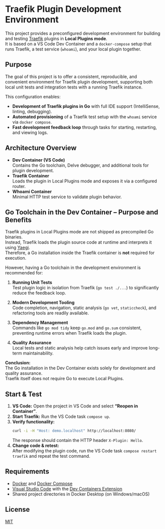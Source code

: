 # Traefik Plugin Development Environment

This project provides a preconfigured development environment for building and testing [Traefik](https://traefik.io/) plugins in **Local Plugins mode**.  
It is based on a VS Code Dev Container and a `docker-compose` setup that runs Traefik, a test service (`whoami`), and your local plugin together.

## Purpose

The goal of this project is to offer a consistent, reproducible, and convenient environment for Traefik plugin development, supporting both local unit tests and integration tests with a running Traefik instance.

This configuration enables:
- **Development of Traefik plugins in Go** with full IDE support (IntelliSense, linting, debugging).
- **Automated provisioning** of a Traefik test setup with the `whoami` service via `docker compose`.
- **Fast development feedback loop** through tasks for starting, restarting, and viewing logs.

## Architecture Overview

- **Dev Container (VS Code)**  
  Contains the Go toolchain, Delve debugger, and additional tools for plugin development.
- **Traefik Container**  
  Loads the plugin in Local Plugins mode and exposes it via a configured router.
- **Whoami Container**  
  Minimal HTTP test service to validate plugin behavior.

## Go Toolchain in the Dev Container – Purpose and Benefits

Traefik plugins in Local Plugins mode are not shipped as precompiled Go binaries.  
Instead, Traefik loads the plugin source code at runtime and interprets it using [Yaegi](https://github.com/traefik/yaegi).  
Therefore, a Go installation inside the Traefik container is **not** required for execution.

However, having a Go toolchain in the development environment is recommended for:

1. **Running Unit Tests**  
   Test plugin logic in isolation from Traefik (`go test ./...`) to significantly reduce the feedback loop.

2. **Modern Development Tooling**  
   Code completion, navigation, static analysis (`go vet`, `staticcheck`), and refactoring tools are readily available.

3. **Dependency Management**  
   Commands like `go mod tidy` keep `go.mod` and `go.sum` consistent, preventing runtime errors when Traefik loads the plugin.

4. **Quality Assurance**  
   Local tests and static analysis help catch issues early and improve long-term maintainability.

**Conclusion:**  
The Go installation in the Dev Container exists solely for development and quality assurance.  
Traefik itself does not require Go to execute Local Plugins.

## Start & Test

1. **VS Code:** Open the project in VS Code and select **“Reopen in Container”**.  
2. **Start Traefik:** Run the VS Code task `compose up`.  
3. **Verify functionality:**  
   ```bash
   curl -i -H "Host: demo.localhost" http://localhost:8080/
   ```
   The response should contain the HTTP header `X-Plugin: Hello`.  
4. **Change code & retest:**  
   After modifying the plugin code, run the VS Code task `compose restart traefik` and repeat the test command.

## Requirements

- [Docker](https://www.docker.com/) and [Docker Compose](https://docs.docker.com/compose/)
- [Visual Studio Code](https://code.visualstudio.com/) with the [Dev Containers Extension](https://marketplace.visualstudio.com/items?itemName=ms-vscode-remote.remote-containers)
- Shared project directories in Docker Desktop (on Windows/macOS)

## License

[MIT](LICENSE)